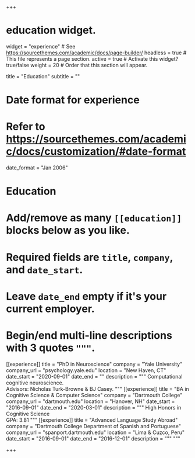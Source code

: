 +++
# education widget.
widget = "experience"  # See https://sourcethemes.com/academic/docs/page-builder/
headless = true  # This file represents a page section.
active = true  # Activate this widget? true/false
weight = 20  # Order that this section will appear.

title = "Education"
subtitle = ""

# Date format for experience
#   Refer to https://sourcethemes.com/academic/docs/customization/#date-format
date_format = "Jan 2006"

# Education
#   Add/remove as many `[[education]]` blocks below as you like.
#   Required fields are `title`, `company`, and `date_start`.
#   Leave `date_end` empty if it's your current employer.
#   Begin/end multi-line descriptions with 3 quotes `"""`.
[[experience]]
  title = "PhD in Neuroscience"
  company = "Yale University"
  company_url = "psychology.yale.edu"
  location = "New Haven, CT"
  date_start = "2020-09-01"
  date_end = ""
  description = """
  Computational cognitive neuroscience.   
  Advisors: Nicholas Turk-Browne & BJ Casey.
  """
[[experience]]
  title = "BA in Cognitive Science & Computer Science"
  company = "Dartmouth College"
  company_url = "dartmouth.edu"
  location = "Hanover, NH"
  date_start = "2016-09-01"
  date_end = "2020-03-01"
  description = """
  High Honors in Cognitive Science     
  GPA: 3.81
  """
[[experience]]
  title = "Advanced Language Study Abroad"
  company = "Dartmouth College Department of Spanish and Portuguese"
  company_url = "spanport.dartmouth.edu"
  location = "Lima & Cuzco, Peru"
  date_start = "2016-09-01"
  date_end = "2016-12-01"
  description = """
  """


+++

